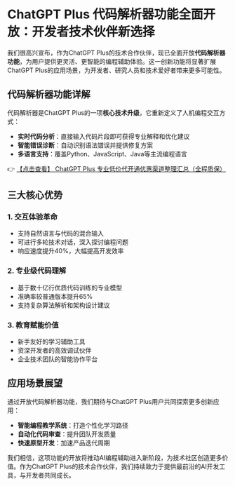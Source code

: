 # ChatGPT Plus 代码解析器功能全面开放：开发者技术伙伴新选择

我们很高兴宣布，作为ChatGPT Plus的技术合作伙伴，现已全面开放**代码解析器功能**，为用户提供更灵活、更智能的编程辅助体验。这一创新功能将显著扩展ChatGPT Plus的应用场景，为开发者、研究人员和技术爱好者带来更多可能性。

## 代码解析器功能详解

代码解析器是ChatGPT Plus的一项**核心技术升级**，它重新定义了人机编程交互方式：

- **实时代码分析**：直接输入代码片段即可获得专业解释和优化建议
- **智能错误诊断**：自动识别语法错误并提供修复方案
- **多语言支持**：覆盖Python、JavaScript、Java等主流编程语言

👉 [【点击查看】 ChatGPT Plus 专业低价代开通优惠渠道整理汇总（全程质保）](https://bit.ly/DaiKai)

## 三大核心优势

### 1. 交互体验革命
- 支持自然语言与代码的混合输入
- 可进行多轮技术对话，深入探讨编程问题
- 响应速度提升40%，大幅提高开发效率

### 2. 专业级代码理解
- 基于数十亿行优质代码训练的专业模型
- 准确率较普通版本提升65%
- 支持复杂算法解析和架构设计建议

### 3. 教育赋能价值
- 新手友好的学习辅助工具
- 资深开发者的高效调试伙伴
- 企业技术团队的智能协作平台

## 应用场景展望

通过开放代码解析器功能，我们期待与ChatGPT Plus用户共同探索更多创新应用：

- **智能编程教学系统**：打造个性化学习路径
- **自动化代码审查**：提升团队开发质量
- **快速原型开发**：加速产品迭代周期

我们相信，这项功能的开放将推动AI编程辅助进入新阶段，为技术社区创造更多价值。作为ChatGPT Plus的技术合作伙伴，我们持续致力于提供最前沿的AI开发工具，与开发者共同成长。